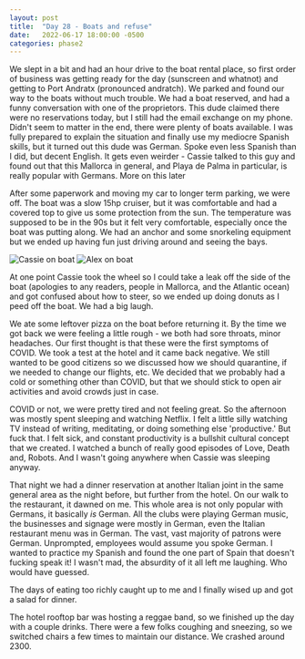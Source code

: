 ```yaml
---
layout: post
title:  "Day 28 - Boats and refuse"
date:   2022-06-17 18:00:00 -0500
categories: phase2
---
```


We slept in a bit and had an hour drive to the boat rental place, so first order of business was getting ready for the day (sunscreen and whatnot)
and getting to Port Andratx (pronounced andratch). We parked and found our way to the boats without much trouble. We had a boat reserved, and had a funny
conversation with one of the proprietors. This dude claimed there were no reservations today, but I still had the email exchange on my phone. Didn't seem to
matter in the end, there were plenty of boats available. I was fully prepared to explain the situation and finally use my mediocre Spanish skills, but it turned
out this dude was German. Spoke even less Spanish than I did, but decent English. It gets even weirder - Cassie talked to this guy and found out that this Mallorca
in general, and Playa de Palma in particular, is really popular with Germans. More on this later 

After some paperwork and moving my car to longer term parking, we were off. The boat was a slow 15hp cruiser, but it was comfortable and had a covered top to give
us some protection from the sun. The temperature was supposed to be in
the 90s but it felt very comfortable, especially once the boat was putting along. We had an anchor and some snorkeling equipment but we ended up having fun just
driving around and seeing the bays.

![Cassie on boat]({{site.baseurl}}/img/2022-06-17-cassie-on-boat.jpg)
![Alex on boat]({{site.baseurl}}/img/2022-06-17-alex-on-boat.jpg)


At one point Cassie took the wheel so I could take a leak off the side of the boat (apologies to any readers, people in Mallorca, and the Atlantic ocean) and
got confused about how to steer, so we ended up doing donuts as I peed off the boat. We had a big laugh.

We ate some leftover pizza on the boat before returning it. By the time we got back we were feeling a little rough - we both had sore throats, minor headaches.
Our first thought is that these were the first symptoms of COVID. We took a test at the hotel and it came back negative. We still wanted to be good citizens so
we discussed how we should quarantine, if we needed to change our flights, etc. We decided that we probably had a cold or something other than COVID, but that we
should stick to open air activities and avoid crowds just in case.

COVID or not, we were pretty tired and not feeling great. So the afternoon was mostly spent sleeping and watching Netflix. I felt a little silly watching TV instead
of writing, meditating, or doing something else 'productive.' But fuck that. I felt sick, and constant productivity is a bullshit cultural concept that we created.
I watched a bunch of really good episodes of Love, Death and, Robots. And I wasn't going anywhere when Cassie was sleeping anyway.

That night we had a dinner reservation at another Italian joint in the same general area as the night before, but further from the hotel. On our walk to the restaurant,
it dawned on me. This whole area is not only popular with Germans, it basically _is_ German. All the clubs were playing German music, the businesses and signage were
mostly in German, even the Italian restaurant menu was in German. The vast, vast majority of patrons were German. Unprompted, employees would assume you spoke German.
I wanted to practice my Spanish and found the one part of Spain that doesn't fucking speak it! I wasn't mad, the absurdity of it all left me laughing. Who would have guessed.

The days of eating too richly caught up to me and I finally wised up and got a salad for dinner.

The hotel rooftop bar was hosting a reggae band, so we finished up the day with a couple drinks. There were a few folks coughing and sneezing, so we switched chairs a
few times to maintain our distance. We crashed around 2300.
